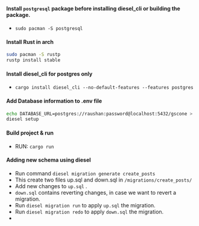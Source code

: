 #### Install `postgresql` package before installing diesel_cli or building the package.
+ `sudo pacman -S postgresql`
#### Install Rust in arch
```bash
sudo pacman -S rustp
rustp install stable
```
#### Install diesel_cli for postgres only
+ `cargo install diesel_cli --no-default-features --features postgres`

#### Add Database information to .env file
```bash
echo DATABASE_URL=postgres://raushan:password@localhost:5432/gscone > .env
diesel setup
```

#### Build project & run
- RUN: ```cargo run```


#### Adding new schema using diesel
+ Run command `diesel migration generate create_posts`
+ This create two files up.sql and down.sql in `/migrations/create_posts/`
+ Add new changes to `up.sql` .
+ `down.sql` contains reverting changes, in case we want to revert a migration.
+ Run `diesel migration run` to apply `up.sql` the migration.
+ Run `diesel migration redo` to apply `down.sql` the migration.
+ 
